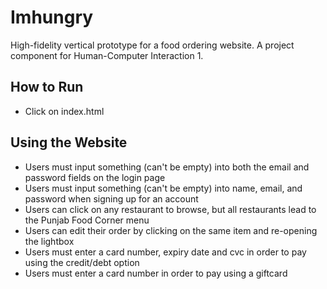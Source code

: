 # Imhungry
High-fidelity vertical prototype for a food ordering website. A project component for Human-Computer Interaction 1. 
## How to Run
- Click on index.html
## Using the Website
- Users must input something (can't be empty) into both the email and password fields on the login page
- Users must input something (can't be empty) into name, email, and password when signing up for an account
- Users can click on any restaurant to browse, but all restaurants lead to the Punjab Food Corner menu
- Users can edit their order by clicking on the same item and re-opening the lightbox
- Users must enter a card number, expiry date and cvc in order to pay using the credit/debt option
- Users must enter a card number in order to pay using a giftcard

